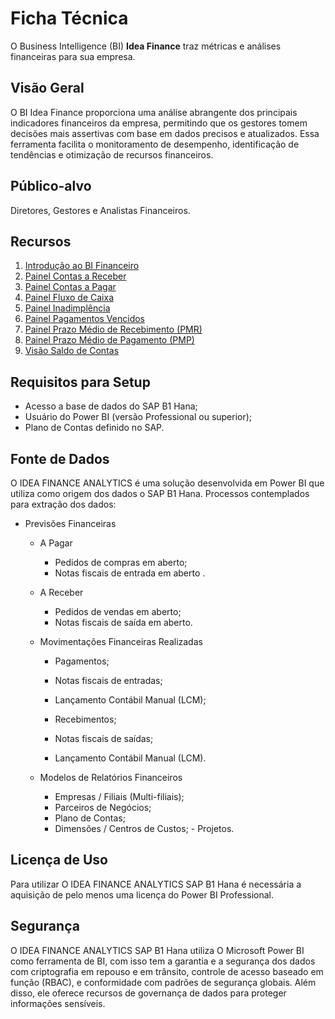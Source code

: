 # Ficha Técnica

O Business Intelligence (BI) **Idea Finance** traz métricas e análises financeiras para sua empresa.

## Visão Geral

O BI Idea Finance proporciona uma análise abrangente dos principais indicadores financeiros da empresa, permitindo que os gestores tomem decisões mais assertivas com base em dados precisos e atualizados. Essa ferramenta facilita o monitoramento de desempenho, identificação de tendências e otimização de recursos financeiros.

## Público-alvo

Diretores, Gestores e Analistas Financeiros.

## Recursos

1. [Introdução ao BI Financeiro](./intro.md)
2. [Painel Contas a Receber](./contas_a_receber.md)
3. [Painel Contas a Pagar](./contas-a-pagar.md)
4. [Painel Fluxo de Caixa](./fluxo_de_caixa.md)
5. [Painel Inadimplência](./inadimplencia.md)
6. [Painel Pagamentos Vencidos](./pagamentos-vencidos.md)
7. [Painel Prazo Médio de Recebimento (PMR)](./prazo_medio_recebimento.md)
8. [Painel Prazo Médio de Pagamento (PMP)](./prazo_medio_pagamento.md)
9. [Visão Saldo de Contas](./saldo_de_contas.md)

## Requisitos para Setup

- Acesso a base de dados do SAP B1 Hana;
- Usuário do Power BI (versão Professional ou superior);
- Plano de Contas definido no SAP.

## Fonte de Dados

O IDEA FINANCE ANALYTICS é uma solução desenvolvida em Power BI que utiliza como origem dos dados o SAP B1 Hana.
Processos contemplados para extração dos dados: 

- Previsões Financeiras
  - A Pagar
    - Pedidos de compras em aberto;
    - Notas fiscais de entrada em aberto .

  - A Receber
    - Pedidos de vendas em aberto;
    - Notas fiscais de saída em aberto.

  - Movimentações Financeiras Realizadas
    - Pagamentos;
    - Notas fiscais de entradas;
    - Lançamento Contábil Manual (LCM);

    - Recebimentos;
    - Notas fiscais de saídas;
    - Lançamento Contábil Manual (LCM).

  - Modelos de Relatórios Financeiros
    - Empresas / Filiais (Multi-filiais);
    - Parceiros de Negócios;
    - Plano de Contas;
    - Dimensões / Centros de Custos;
    - Projetos.
    
## Licença de Uso

Para utilizar O IDEA FINANCE ANALYTICS SAP B1 Hana é necessária a aquisição de pelo menos uma licença do Power BI Professional.

## Segurança

O IDEA FINANCE ANALYTICS SAP B1 Hana utiliza O Microsoft Power BI como ferramenta de BI, com isso tem a garantia e a segurança dos dados com criptografia em repouso e em trânsito, controle de acesso baseado em função (RBAC), e conformidade com padrões de segurança globais. Além disso, ele oferece recursos de governança de dados para proteger informações sensíveis.
